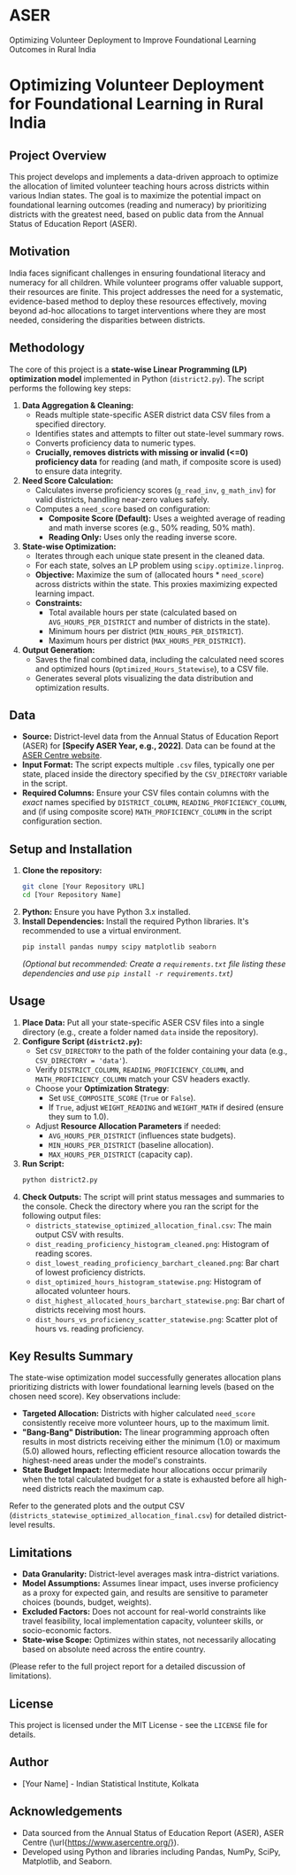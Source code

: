 # ASER
Optimizing Volunteer Deployment to Improve Foundational Learning Outcomes in Rural India

# Optimizing Volunteer Deployment for Foundational Learning in Rural India

## Project Overview

This project develops and implements a data-driven approach to optimize the allocation of limited volunteer teaching hours across districts within various Indian states. The goal is to maximize the potential impact on foundational learning outcomes (reading and numeracy) by prioritizing districts with the greatest need, based on public data from the Annual Status of Education Report (ASER).

## Motivation

India faces significant challenges in ensuring foundational literacy and numeracy for all children. While volunteer programs offer valuable support, their resources are finite. This project addresses the need for a systematic, evidence-based method to deploy these resources effectively, moving beyond ad-hoc allocations to target interventions where they are most needed, considering the disparities between districts.

## Methodology

The core of this project is a **state-wise Linear Programming (LP) optimization model** implemented in Python (`district2.py`). The script performs the following key steps:

1.  **Data Aggregation & Cleaning:**
    *   Reads multiple state-specific ASER district data CSV files from a specified directory.
    *   Identifies states and attempts to filter out state-level summary rows.
    *   Converts proficiency data to numeric types.
    *   **Crucially, removes districts with missing or invalid (<=0) proficiency data** for reading (and math, if composite score is used) to ensure data integrity.
2.  **Need Score Calculation:**
    *   Calculates inverse proficiency scores (`g_read_inv`, `g_math_inv`) for valid districts, handling near-zero values safely.
    *   Computes a `need_score` based on configuration:
        *   **Composite Score (Default):** Uses a weighted average of reading and math inverse scores (e.g., 50% reading, 50% math).
        *   **Reading Only:** Uses only the reading inverse score.
3.  **State-wise Optimization:**
    *   Iterates through each unique state present in the cleaned data.
    *   For each state, solves an LP problem using `scipy.optimize.linprog`.
    *   **Objective:** Maximize the sum of (allocated hours * `need_score`) across districts within the state. This proxies maximizing expected learning impact.
    *   **Constraints:**
        *   Total available hours per state (calculated based on `AVG_HOURS_PER_DISTRICT` and number of districts in the state).
        *   Minimum hours per district (`MIN_HOURS_PER_DISTRICT`).
        *   Maximum hours per district (`MAX_HOURS_PER_DISTRICT`).
4.  **Output Generation:**
    *   Saves the final combined data, including the calculated need scores and optimized hours (`Optimized_Hours_Statewise`), to a CSV file.
    *   Generates several plots visualizing the data distribution and optimization results.

## Data

*   **Source:** District-level data from the Annual Status of Education Report (ASER) for **[Specify ASER Year, e.g., 2022]**. Data can be found at the [ASER Centre website](https://www.asercentre.org/).
*   **Input Format:** The script expects multiple `.csv` files, typically one per state, placed inside the directory specified by the `CSV_DIRECTORY` variable in the script.
*   **Required Columns:** Ensure your CSV files contain columns with the *exact* names specified by `DISTRICT_COLUMN`, `READING_PROFICIENCY_COLUMN`, and (if using composite score) `MATH_PROFICIENCY_COLUMN` in the script configuration section.

## Setup and Installation

1.  **Clone the repository:**
    ```bash
    git clone [Your Repository URL]
    cd [Your Repository Name]
    ```
2.  **Python:** Ensure you have Python 3.x installed.
3.  **Install Dependencies:** Install the required Python libraries. It's recommended to use a virtual environment.
    ```bash
    pip install pandas numpy scipy matplotlib seaborn
    ```
    *(Optional but recommended: Create a `requirements.txt` file listing these dependencies and use `pip install -r requirements.txt`)*

## Usage

1.  **Place Data:** Put all your state-specific ASER CSV files into a single directory (e.g., create a folder named `data` inside the repository).
2.  **Configure Script (`district2.py`):**
    *   Set `CSV_DIRECTORY` to the path of the folder containing your data (e.g., `CSV_DIRECTORY = 'data'`).
    *   Verify `DISTRICT_COLUMN`, `READING_PROFICIENCY_COLUMN`, and `MATH_PROFICIENCY_COLUMN` match your CSV headers exactly.
    *   Choose your **Optimization Strategy**:
        *   Set `USE_COMPOSITE_SCORE` (`True` or `False`).
        *   If `True`, adjust `WEIGHT_READING` and `WEIGHT_MATH` if desired (ensure they sum to 1.0).
    *   Adjust **Resource Allocation Parameters** if needed:
        *   `AVG_HOURS_PER_DISTRICT` (influences state budgets).
        *   `MIN_HOURS_PER_DISTRICT` (baseline allocation).
        *   `MAX_HOURS_PER_DISTRICT` (capacity cap).
3.  **Run Script:**
    ```bash
    python district2.py
    ```
4.  **Check Outputs:** The script will print status messages and summaries to the console. Check the directory where you ran the script for the following output files:
    *   `districts_statewise_optimized_allocation_final.csv`: The main output CSV with results.
    *   `dist_reading_proficiency_histogram_cleaned.png`: Histogram of reading scores.
    *   `dist_lowest_reading_proficiency_barchart_cleaned.png`: Bar chart of lowest proficiency districts.
    *   `dist_optimized_hours_histogram_statewise.png`: Histogram of allocated volunteer hours.
    *   `dist_highest_allocated_hours_barchart_statewise.png`: Bar chart of districts receiving most hours.
    *   `dist_hours_vs_proficiency_scatter_statewise.png`: Scatter plot of hours vs. reading proficiency.

## Key Results Summary

The state-wise optimization model successfully generates allocation plans prioritizing districts with lower foundational learning levels (based on the chosen need score). Key observations include:

*   **Targeted Allocation:** Districts with higher calculated `need_score` consistently receive more volunteer hours, up to the maximum limit.
*   **"Bang-Bang" Distribution:** The linear programming approach often results in most districts receiving either the minimum (1.0) or maximum (5.0) allowed hours, reflecting efficient resource allocation towards the highest-need areas under the model's constraints.
*   **State Budget Impact:** Intermediate hour allocations occur primarily when the total calculated budget for a state is exhausted before all high-need districts reach the maximum cap.

Refer to the generated plots and the output CSV (`districts_statewise_optimized_allocation_final.csv`) for detailed district-level results.

## Limitations

*   **Data Granularity:** District-level averages mask intra-district variations.
*   **Model Assumptions:** Assumes linear impact, uses inverse proficiency as a proxy for expected gain, and results are sensitive to parameter choices (bounds, budget, weights).
*   **Excluded Factors:** Does not account for real-world constraints like travel feasibility, local implementation capacity, volunteer skills, or socio-economic factors.
*   **State-wise Scope:** Optimizes within states, not necessarily allocating based on absolute need across the entire country.

(Please refer to the full project report for a detailed discussion of limitations).

## License

This project is licensed under the MIT License - see the `LICENSE` file for details.

## Author

*   [Your Name] - Indian Statistical Institute, Kolkata

## Acknowledgements

*   Data sourced from the Annual Status of Education Report (ASER), ASER Centre (\url{https://www.asercentre.org/}).
*   Developed using Python and libraries including Pandas, NumPy, SciPy, Matplotlib, and Seaborn.
